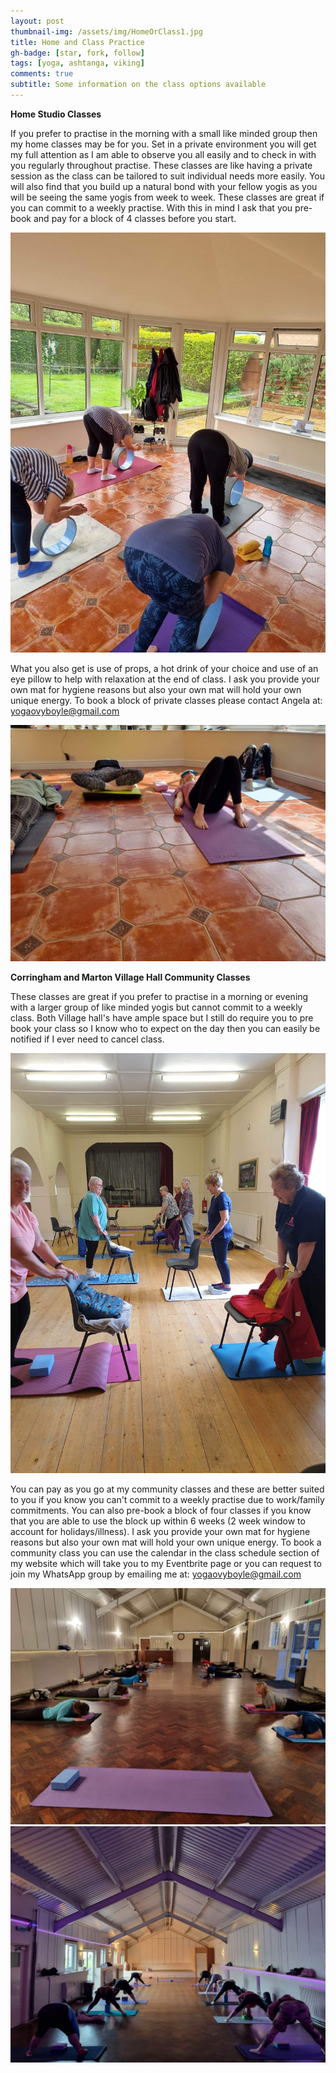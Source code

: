 ```yaml
---
layout: post
thumbnail-img: /assets/img/HomeOrClass1.jpg
title: Home and Class Practice 
gh-badge: [star, fork, follow]
tags: [yoga, ashtanga, viking]
comments: true
subtitle: Some information on the class options available
---
```


**Home Studio Classes**   

If you prefer to practise in the morning with a small like minded group then my home classes may be for you. Set in a private environment you will get my full attention as I am able to observe you all easily and to check in with you regularly throughout practise. These classes are like having a private session as the class can be tailored to suit individual needs more easily. You will also find that you build up a natural bond with your fellow yogis as you will be seeing the same yogis from week to week. These classes are great if you can commit to a weekly practise. With this in mind I ask that you pre-book and pay for a block of 4 classes before you start.

<img title="Home Or Class 5" alt="" src="/assets/img/HomeOrClass5.jpg">

What you also get is use of props, a hot drink of your choice and use of an eye pillow to help with relaxation at the end of class.
I ask you provide your own mat for hygiene reasons but also your own mat will hold your own unique energy. 
To book a block of private classes please contact Angela at: yogaovyboyle@gmail.com 

<img title="Home Or Class 6" alt="" src="/assets/img/HomeOrClass6.jpg">

**Corringham and Marton Village Hall Community Classes**  

These classes are great if you prefer to practise in a morning or evening with a larger group of like minded yogis but cannot commit to a weekly class. Both Village hall's have ample space but I still do require you to pre book your class so I know who to expect on the day then you can easily be notified if I ever need to cancel class. 

<img title="Home Or Class 4" alt="" src="/assets/img/HomeOrClass4.jpg">

You can pay as you go at my community classes and these are better suited to you if you know you can't commit to a weekly practise due to work/family commitments. You can also pre-book a block of four classes if you know that you are able to use the block up within 6 weeks (2 week window to account for holidays/illness). I ask you provide your own mat for hygiene reasons but also your own mat will hold your own unique energy.
To book a community class you can use the calendar in the class schedule section of my website which will take you to my Eventbrite page or you can request to join my WhatsApp group by emailing me at: yogaovyboyle@gmail.com

<img title="Home Or Class 2" alt="" src="/assets/img/HomeOrClass2.jpg">
<img title="Home Or Class 2" alt="" src="/assets/img/HomeOrClass1.jpg">
